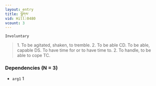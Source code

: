 ```yaml
---
layout: entry
title: ལྕོགས་
vid: Hill:0480
vcount: 3
---
```

`Involuntary` 
> 1\.
 To be agitated, shaken, to tremble\.
 2\.
 To be able CD\.
 To be able, capable DS\.
 To have time for or to have time to\.
 2\.
 To handle, to be able to cope TC\.

### Dependencies (N = 3)
* `arg1` 1
